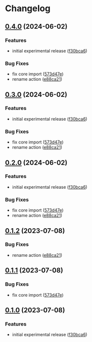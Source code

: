 # Changelog

## [0.4.0](https://github.com/baptistecdr/release-chrome-extension/compare/release-chrome-extension-v0.3.0...release-chrome-extension-v0.4.0) (2024-06-02)


### Features

* initial experimental release ([f30bca6](https://github.com/baptistecdr/release-chrome-extension/commit/f30bca6509400b9d2eac50e9b739b2c0883da8ec))


### Bug Fixes

* fix core import ([573d47e](https://github.com/baptistecdr/release-chrome-extension/commit/573d47e490006af5133200167a708e17816360ab))
* rename action ([e88ca21](https://github.com/baptistecdr/release-chrome-extension/commit/e88ca21e14e193e69067f4ded7c8469b3cdd308d))

## [0.3.0](https://github.com/baptistecdr/release-chrome-extension/compare/release-chrome-extension-v0.2.0...release-chrome-extension-v0.3.0) (2024-06-02)


### Features

* initial experimental release ([f30bca6](https://github.com/baptistecdr/release-chrome-extension/commit/f30bca6509400b9d2eac50e9b739b2c0883da8ec))


### Bug Fixes

* fix core import ([573d47e](https://github.com/baptistecdr/release-chrome-extension/commit/573d47e490006af5133200167a708e17816360ab))
* rename action ([e88ca21](https://github.com/baptistecdr/release-chrome-extension/commit/e88ca21e14e193e69067f4ded7c8469b3cdd308d))

## [0.2.0](https://github.com/baptistecdr/release-chrome-extension/compare/release-chrome-extension-v0.1.2...release-chrome-extension-v0.2.0) (2024-06-02)


### Features

* initial experimental release ([f30bca6](https://github.com/baptistecdr/release-chrome-extension/commit/f30bca6509400b9d2eac50e9b739b2c0883da8ec))


### Bug Fixes

* fix core import ([573d47e](https://github.com/baptistecdr/release-chrome-extension/commit/573d47e490006af5133200167a708e17816360ab))
* rename action ([e88ca21](https://github.com/baptistecdr/release-chrome-extension/commit/e88ca21e14e193e69067f4ded7c8469b3cdd308d))

## [0.1.2](https://github.com/browser-actions/release-chrome-extension/compare/release-chrome-extension-v0.1.1...release-chrome-extension-v0.1.2) (2023-07-08)


### Bug Fixes

* rename action ([e88ca21](https://github.com/browser-actions/release-chrome-extension/commit/e88ca21e14e193e69067f4ded7c8469b3cdd308d))

## [0.1.1](https://github.com/browser-actions/publish-chrome-extension/compare/publish-chrome-addon-v0.1.0...publish-chrome-addon-v0.1.1) (2023-07-08)


### Bug Fixes

* fix core import ([573d47e](https://github.com/browser-actions/publish-chrome-extension/commit/573d47e490006af5133200167a708e17816360ab))

## [0.1.0](https://github.com/browser-actions/publish-chrome-extension/compare/publish-chrome-addon-v0.0.1...publish-chrome-addon-v0.1.0) (2023-07-08)


### Features

* initial experimental release ([f30bca6](https://github.com/browser-actions/publish-chrome-extension/commit/f30bca6509400b9d2eac50e9b739b2c0883da8ec))
